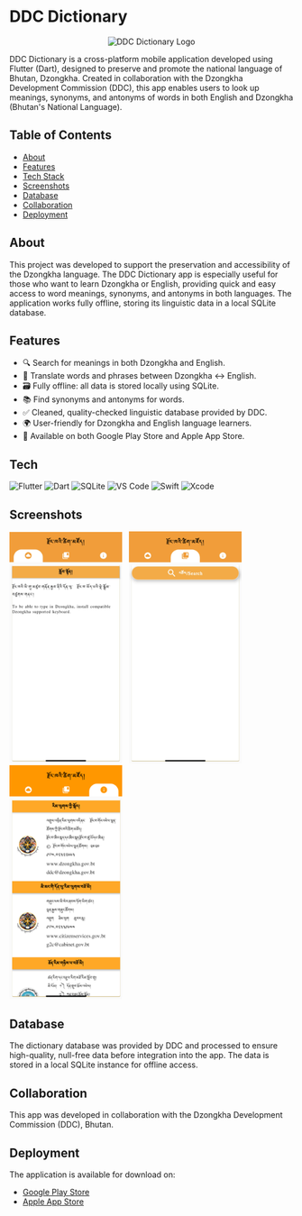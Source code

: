 # DDC Dictionary

<p align="center">
  <img src="https://github.com/Dendup67/ddc_dictionary/blob/master/assets/ddc-dictionary-logo.avif" alt="DDC Dictionary Logo" width="200"/>
</p>

DDC Dictionary is a cross-platform mobile application developed using Flutter (Dart), designed to preserve and promote the national language of Bhutan, Dzongkha. Created in collaboration with the Dzongkha Development Commission (DDC), this app enables users to look up meanings, synonyms, and antonyms of words in both English and Dzongkha (Bhutan's National Language).

## Table of Contents

- [About](#about)
- [Features](#features)
- [Tech Stack](#tech)
- [Screenshots](#screenshots)
- [Database](#database)
- [Collaboration](#collaboration)
- [Deployment](#deployment)
  
## About

This project was developed to support the preservation and accessibility of the Dzongkha language. The DDC Dictionary app is especially useful for those who want to learn Dzongkha or English, providing quick and easy access to word meanings, synonyms, and antonyms in both languages. The application works fully offline, storing its linguistic data in a local SQLite database. 

## Features

- 🔍 Search for meanings in both Dzongkha and English.
- 🔄 Translate words and phrases between Dzongkha ↔ English.
- 🗃️ Fully offline: all data is stored locally using SQLite.
- 📚 Find synonyms and antonyms for words.
- ✅ Cleaned, quality-checked linguistic database provided by DDC.
- 🌍 User-friendly for Dzongkha and English language learners.
- 📱 Available on both Google Play Store and Apple App Store.

## Tech

![Flutter](https://img.shields.io/badge/-Flutter-%2302569B?style=flat-square&logo=flutter&logoColor=ffffff)
![Dart](https://img.shields.io/badge/-Dart-%230175C2?style=flat-square&logo=dart&logoColor=ffffff)
![SQLite](https://img.shields.io/badge/-SQLite-%23003B57?style=flat-square&logo=sqlite&logoColor=ffffff)
![VS Code](https://img.shields.io/badge/-VS%20Code-%23007ACC?style=flat-square&logo=visualstudiocode&logoColor=ffffff)
![Swift](https://img.shields.io/badge/-Swift-%23FA7343?style=flat-square&logo=swift&logoColor=ffffff)
![Xcode](https://img.shields.io/badge/-Xcode-%23147EFB?style=flat-square&logo=xcode&logoColor=ffffff)

## Screenshots
<img src="https://github.com/Dendup67/ddc_dictionary/blob/master/assets/IMG_4388.jpg" width="200"/>&nbsp;&nbsp;&nbsp;<img src="https://github.com/Dendup67/ddc_dictionary/blob/master/assets/IMG_4389.jpg" width="200"/>&nbsp;&nbsp;&nbsp;<img src="https://github.com/Dendup67/ddc_dictionary/blob/master/assets/IMG_4390.jpg" width="200"/>


## Database

The dictionary database was provided by DDC and processed to ensure high-quality, null-free data before integration into the app. The data is stored in a local SQLite instance for offline access.

## Collaboration

This app was developed in collaboration with the Dzongkha Development Commission (DDC), Bhutan.

## Deployment

The application is available for download on:

- [Google Play Store](https://ddc-dictionary.en.softonic.com/android) 
- [Apple App Store](https://apps.apple.com/au/app/ddc-dictionary/id1555517704) 



